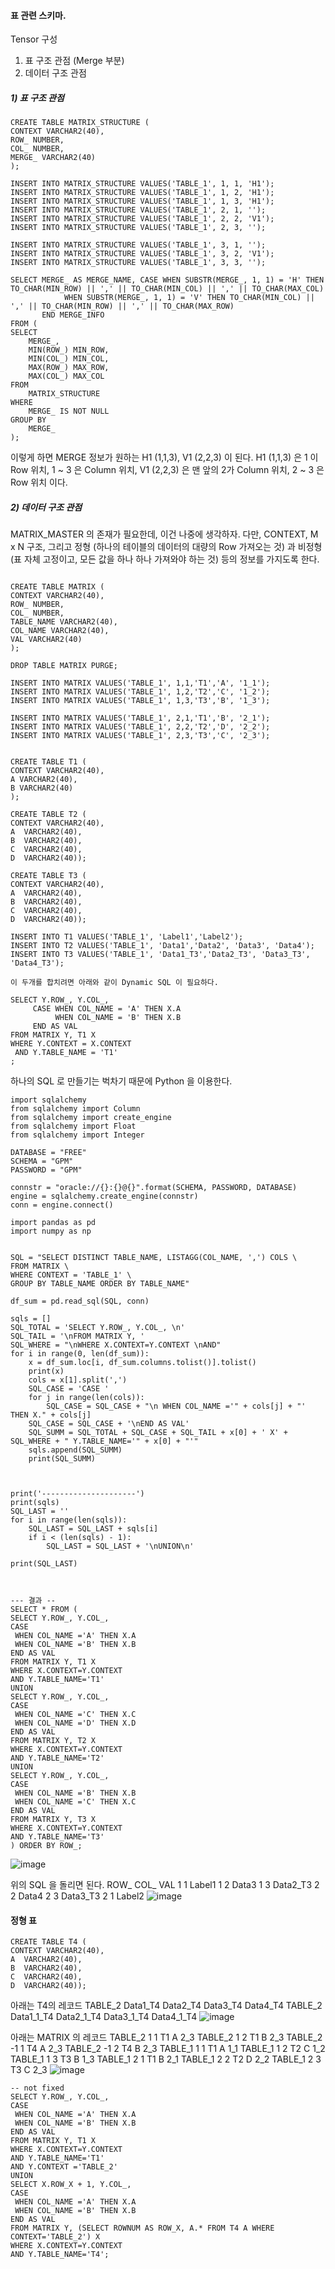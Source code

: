 #### 표 관련 스키마.

Tensor 구성
1) 표 구조 관점 (Merge 부분)
2) 데이터 구조 관점

##### 1) 표 구조 관점
```
CREATE TABLE MATRIX_STRUCTURE ( 
CONTEXT VARCHAR2(40),
ROW_ NUMBER,
COL_ NUMBER,
MERGE_ VARCHAR2(40)
); 

INSERT INTO MATRIX_STRUCTURE VALUES('TABLE_1', 1, 1, 'H1');
INSERT INTO MATRIX_STRUCTURE VALUES('TABLE_1', 1, 2, 'H1');
INSERT INTO MATRIX_STRUCTURE VALUES('TABLE_1', 1, 3, 'H1');
INSERT INTO MATRIX_STRUCTURE VALUES('TABLE_1', 2, 1, '');
INSERT INTO MATRIX_STRUCTURE VALUES('TABLE_1', 2, 2, 'V1');
INSERT INTO MATRIX_STRUCTURE VALUES('TABLE_1', 2, 3, '');

INSERT INTO MATRIX_STRUCTURE VALUES('TABLE_1', 3, 1, '');
INSERT INTO MATRIX_STRUCTURE VALUES('TABLE_1', 3, 2, 'V1');
INSERT INTO MATRIX_STRUCTURE VALUES('TABLE_1', 3, 3, '');

SELECT MERGE_ AS MERGE_NAME, CASE WHEN SUBSTR(MERGE_, 1, 1) = 'H' THEN TO_CHAR(MIN_ROW) || ',' || TO_CHAR(MIN_COL) || ',' || TO_CHAR(MAX_COL) 
            WHEN SUBSTR(MERGE_, 1, 1) = 'V' THEN TO_CHAR(MIN_COL) || ',' || TO_CHAR(MIN_ROW) || ',' || TO_CHAR(MAX_ROW)
       END MERGE_INFO
FROM ( 
SELECT
	MERGE_,
	MIN(ROW_) MIN_ROW,
	MIN(COL_) MIN_COL,
	MAX(ROW_) MAX_ROW,
	MAX(COL_) MAX_COL
FROM
	MATRIX_STRUCTURE
WHERE
	MERGE_ IS NOT NULL
GROUP BY
	MERGE_
);
```

이렇게 하면 MERGE 정보가 원하는 H1 (1,1,3), V1 (2,2,3) 이 된다.
H1 (1,1,3) 은 1 이 Row 위치, 1 ~ 3 은 Column 위치,
V1 (2,2,3) 은 맨 앞의 2가 Column 위치, 2 ~ 3 은 Row 위치 이다.


##### 2) 데이터 구조 관점

MATRIX_MASTER 의 존재가 필요한데, 이건 나중에 생각하자.
다만, CONTEXT, M x N 구조, 그리고 정형 (하나의 테이블의 데이터의 대량의 Row 가져오는 것) 과
비정형 (표 자체 고정이고, 모든 값을 하나 하나 가져와야 하는 것) 등의 정보를 가지도록 한다.

```

CREATE TABLE MATRIX ( 
CONTEXT VARCHAR2(40),
ROW_ NUMBER,
COL_ NUMBER,
TABLE_NAME VARCHAR2(40),
COL_NAME VARCHAR2(40),
VAL VARCHAR2(40)
);

DROP TABLE MATRIX PURGE;

INSERT INTO MATRIX VALUES('TABLE_1', 1,1,'T1','A', '1_1');
INSERT INTO MATRIX VALUES('TABLE_1', 1,2,'T2','C', '1_2');
INSERT INTO MATRIX VALUES('TABLE_1', 1,3,'T3','B', '1_3');

INSERT INTO MATRIX VALUES('TABLE_1', 2,1,'T1','B', '2_1');
INSERT INTO MATRIX VALUES('TABLE_1', 2,2,'T2','D', '2_2');
INSERT INTO MATRIX VALUES('TABLE_1', 2,3,'T3','C', '2_3');


CREATE TABLE T1 (
CONTEXT VARCHAR2(40),
A VARCHAR2(40),
B VARCHAR2(40)
);

CREATE TABLE T2 ( 
CONTEXT VARCHAR2(40),
A  VARCHAR2(40),
B  VARCHAR2(40),
C  VARCHAR2(40),
D  VARCHAR2(40));

CREATE TABLE T3 ( 
CONTEXT VARCHAR2(40),
A  VARCHAR2(40),
B  VARCHAR2(40),
C  VARCHAR2(40),
D  VARCHAR2(40));

INSERT INTO T1 VALUES('TABLE_1', 'Label1','Label2');
INSERT INTO T2 VALUES('TABLE_1', 'Data1','Data2', 'Data3', 'Data4');
INSERT INTO T3 VALUES('TABLE_1', 'Data1_T3','Data2_T3', 'Data3_T3', 'Data4_T3');

이 두개를 합치려면 아래와 같이 Dynamic SQL 이 필요하다.

SELECT Y.ROW_, Y.COL_, 
     CASE WHEN COL_NAME = 'A' THEN X.A
          WHEN COL_NAME = 'B' THEN X.B
     END AS VAL
FROM MATRIX Y, T1 X
WHERE Y.CONTEXT = X.CONTEXT
 AND Y.TABLE_NAME = 'T1'
;

```

하나의 SQL 로 만들기는 벅차기 때문에 Python 을 이용한다.

```
import sqlalchemy
from sqlalchemy import Column
from sqlalchemy import create_engine
from sqlalchemy import Float
from sqlalchemy import Integer

DATABASE = "FREE"
SCHEMA = "GPM"
PASSWORD = "GPM"

connstr = "oracle://{}:{}@{}".format(SCHEMA, PASSWORD, DATABASE)
engine = sqlalchemy.create_engine(connstr)
conn = engine.connect()

import pandas as pd
import numpy as np


SQL = "SELECT DISTINCT TABLE_NAME, LISTAGG(COL_NAME, ',') COLS \
FROM MATRIX \
WHERE CONTEXT = 'TABLE_1' \
GROUP BY TABLE_NAME ORDER BY TABLE_NAME"

df_sum = pd.read_sql(SQL, conn)

sqls = []
SQL_TOTAL = 'SELECT Y.ROW_, Y.COL_, \n'
SQL_TAIL = '\nFROM MATRIX Y, '
SQL_WHERE = "\nWHERE X.CONTEXT=Y.CONTEXT \nAND"
for i in range(0, len(df_sum)):
    x = df_sum.loc[i, df_sum.columns.tolist()].tolist()
    print(x)
    cols = x[1].split(',')
    SQL_CASE = 'CASE '
    for j in range(len(cols)):
        SQL_CASE = SQL_CASE + "\n WHEN COL_NAME ='" + cols[j] + "' THEN X." + cols[j]
    SQL_CASE = SQL_CASE + '\nEND AS VAL'
    SQL_SUMM = SQL_TOTAL + SQL_CASE + SQL_TAIL + x[0] + ' X' + SQL_WHERE + " Y.TABLE_NAME='" + x[0] + "'"
    sqls.append(SQL_SUMM)
    print(SQL_SUMM)


    
print('---------------------')
print(sqls)
SQL_LAST = ''
for i in range(len(sqls)):
    SQL_LAST = SQL_LAST + sqls[i]
    if i < (len(sqls) - 1):
        SQL_LAST = SQL_LAST + '\nUNION\n'

print(SQL_LAST)



--- 결과 --
SELECT * FROM ( 
SELECT Y.ROW_, Y.COL_, 
CASE 
 WHEN COL_NAME ='A' THEN X.A
 WHEN COL_NAME ='B' THEN X.B
END AS VAL
FROM MATRIX Y, T1 X
WHERE X.CONTEXT=Y.CONTEXT 
AND Y.TABLE_NAME='T1'
UNION
SELECT Y.ROW_, Y.COL_, 
CASE 
 WHEN COL_NAME ='C' THEN X.C
 WHEN COL_NAME ='D' THEN X.D
END AS VAL
FROM MATRIX Y, T2 X
WHERE X.CONTEXT=Y.CONTEXT 
AND Y.TABLE_NAME='T2'
UNION
SELECT Y.ROW_, Y.COL_, 
CASE 
 WHEN COL_NAME ='B' THEN X.B
 WHEN COL_NAME ='C' THEN X.C
END AS VAL
FROM MATRIX Y, T3 X
WHERE X.CONTEXT=Y.CONTEXT 
AND Y.TABLE_NAME='T3'
) ORDER BY ROW_;

```

![image](https://github.com/user-attachments/assets/d18ebb24-6477-44b0-a532-c24ecf139aa6)

위의 SQL 을 돌리면 된다.
ROW_	COL_	VAL
1	1	Label1
1	2	Data3
1	3	Data2_T3
2	2	Data4
2	3	Data3_T3
2	1	Label2
![image](https://github.com/user-attachments/assets/06debc0b-064f-407b-bb57-d26c5ddf22ff)

#### 정형 표 

```
CREATE TABLE T4 ( 
CONTEXT VARCHAR2(40),
A  VARCHAR2(40),
B  VARCHAR2(40),
C  VARCHAR2(40),
D  VARCHAR2(40));
```
아래는 T4의 레코드
TABLE_2	Data1_T4	Data2_T4	Data3_T4	Data4_T4
TABLE_2	Data1_1_T4	Data2_1_T4	Data3_1_T4	Data4_1_T4
![image](https://github.com/user-attachments/assets/c5ef9fed-3137-450c-b8bf-a5c8e3f5b706)

아래는 MATRIX 의 레코드
TABLE_2	1	1	T1	A	2_3
TABLE_2	1	2	T1	B	2_3
TABLE_2	-1	1	T4	A	2_3
TABLE_2	-1	2	T4	B	2_3
TABLE_1	1	1	T1	A	1_1
TABLE_1	1	2	T2	C	1_2
TABLE_1	1	3	T3	B	1_3
TABLE_1	2	1	T1	B	2_1
TABLE_1	2	2	T2	D	2_2
TABLE_1	2	3	T3	C	2_3
![image](https://github.com/user-attachments/assets/bdd1e4af-7473-4edc-a2ff-a013261e34ce)

```
-- not fixed
SELECT Y.ROW_, Y.COL_, 
CASE 
 WHEN COL_NAME ='A' THEN X.A
 WHEN COL_NAME ='B' THEN X.B
END AS VAL
FROM MATRIX Y, T1 X
WHERE X.CONTEXT=Y.CONTEXT 
AND Y.TABLE_NAME='T1'
AND Y.CONTEXT ='TABLE_2'
UNION
SELECT X.ROW_X + 1, Y.COL_, 
CASE 
 WHEN COL_NAME ='A' THEN X.A
 WHEN COL_NAME ='B' THEN X.B
END AS VAL
FROM MATRIX Y, (SELECT ROWNUM AS ROW_X, A.* FROM T4 A WHERE CONTEXT='TABLE_2') X
WHERE X.CONTEXT=Y.CONTEXT 
AND Y.TABLE_NAME='T4';
```




